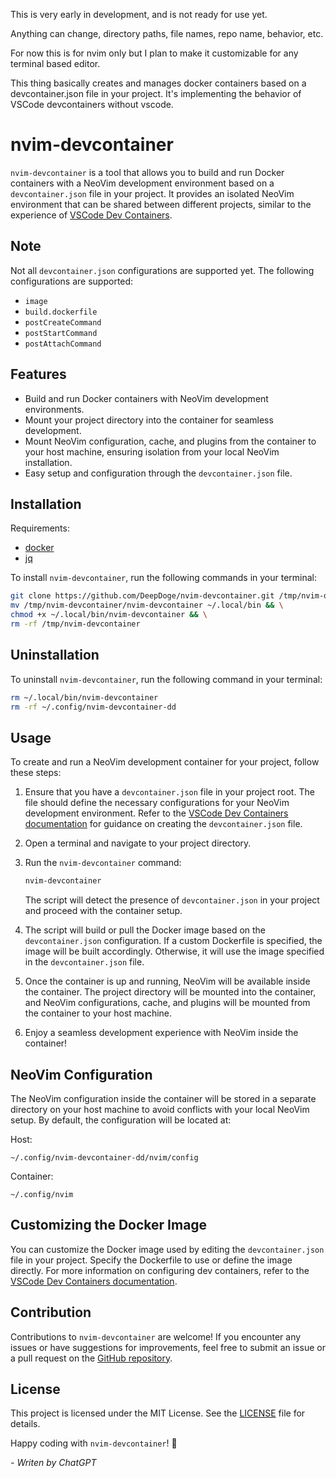 This is very early in development, and is not ready for use yet.

Anything can change, directory paths, file names, repo name, behavior, etc.

For now this is for nvim only but I plan to make it customizable for any terminal based editor.

This thing basically creates and manages docker containers based on a devcontainer.json file in your project. It's implementing the behavior of VSCode devcontainers without vscode.

# nvim-devcontainer

`nvim-devcontainer` is a tool that allows you to build and run Docker containers with a NeoVim development environment based on a `devcontainer.json` file in your project. It provides an isolated NeoVim environment that can be shared between different projects, similar to the experience of [VSCode Dev Containers](https://code.visualstudio.com/docs/remote/containers).

## Note

Not all `devcontainer.json` configurations are supported yet. The following configurations are supported:
- `image`
- `build.dockerfile`
- `postCreateCommand`
- `postStartCommand`
- `postAttachCommand`

## Features

- Build and run Docker containers with NeoVim development environments.
- Mount your project directory into the container for seamless development.
- Mount NeoVim configuration, cache, and plugins from the container to your host machine, ensuring isolation from your local NeoVim installation.
- Easy setup and configuration through the `devcontainer.json` file.

## Installation

Requirements:
- [docker](https://docs.docker.com/get-docker/)
- [jq](https://stedolan.github.io/jq/download/)

To install `nvim-devcontainer`, run the following commands in your terminal:

```bash
git clone https://github.com/DeepDoge/nvim-devcontainer.git /tmp/nvim-devcontainer && \
mv /tmp/nvim-devcontainer/nvim-devcontainer ~/.local/bin && \
chmod +x ~/.local/bin/nvim-devcontainer && \
rm -rf /tmp/nvim-devcontainer
```

## Uninstallation

To uninstall `nvim-devcontainer`, run the following command in your terminal:

```bash
rm ~/.local/bin/nvim-devcontainer
rm -rf ~/.config/nvim-devcontainer-dd
```

## Usage

To create and run a NeoVim development container for your project, follow these steps:

1. Ensure that you have a `devcontainer.json` file in your project root. The file should define the necessary configurations for your NeoVim development environment. Refer to the [VSCode Dev Containers documentation](https://code.visualstudio.com/docs/remote/containers) for guidance on creating the `devcontainer.json` file.

2. Open a terminal and navigate to your project directory.

3. Run the `nvim-devcontainer` command:

   ```bash
   nvim-devcontainer
   ```

   The script will detect the presence of `devcontainer.json` in your project and proceed with the container setup.

4. The script will build or pull the Docker image based on the `devcontainer.json` configuration. If a custom Dockerfile is specified, the image will be built accordingly. Otherwise, it will use the image specified in the `devcontainer.json` file.

5. Once the container is up and running, NeoVim will be available inside the container. The project directory will be mounted into the container, and NeoVim configurations, cache, and plugins will be mounted from the container to your host machine.

6. Enjoy a seamless development experience with NeoVim inside the container!

## NeoVim Configuration

The NeoVim configuration inside the container will be stored in a separate directory on your host machine to avoid conflicts with your local NeoVim setup. By default, the configuration will be located at:

Host:
```
~/.config/nvim-devcontainer-dd/nvim/config
```

Container:
```
~/.config/nvim
```


## Customizing the Docker Image

You can customize the Docker image used by editing the `devcontainer.json` file in your project. Specify the Dockerfile to use or define the image directly. For more information on configuring dev containers, refer to the [VSCode Dev Containers documentation](https://code.visualstudio.com/docs/remote/containers).

## Contribution

Contributions to `nvim-devcontainer` are welcome! If you encounter any issues or have suggestions for improvements, feel free to submit an issue or a pull request on the [GitHub repository](https://github.com/DeepDoge/nvim-devcontainer).

## License

This project is licensed under the MIT License. See the [LICENSE](LICENSE) file for details.

Happy coding with `nvim-devcontainer`! 🚀

*- Writen by ChatGPT*
